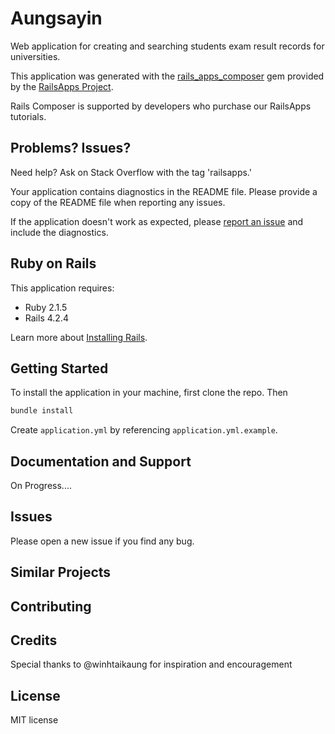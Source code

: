 Aungsayin
================

Web application for creating and searching students exam result records for universities.

This application was generated with the [rails_apps_composer](https://github.com/RailsApps/rails_apps_composer) gem
provided by the [RailsApps Project](http://railsapps.github.io/).

Rails Composer is supported by developers who purchase our RailsApps tutorials.

Problems? Issues?
-----------

Need help? Ask on Stack Overflow with the tag 'railsapps.'

Your application contains diagnostics in the README file. Please provide a copy of the README file when reporting any issues.

If the application doesn't work as expected, please [report an issue](https://github.com/RailsApps/rails_apps_composer/issues)
and include the diagnostics.

Ruby on Rails
-------------

This application requires:

- Ruby 2.1.5
- Rails 4.2.4

Learn more about [Installing Rails](http://railsapps.github.io/installing-rails.html).

Getting Started
---------------
To install the application in your machine, first clone the repo. Then

```sh
bundle install
```

Create `application.yml` by referencing `application.yml.example`.

Documentation and Support
-------------------------
On Progress....

Issues
-------------
Please open a new issue if you find any bug.

Similar Projects
----------------

Contributing
------------

Credits
-------
Special thanks to @winhtaikaung for inspiration and encouragement

License
-------

MIT license